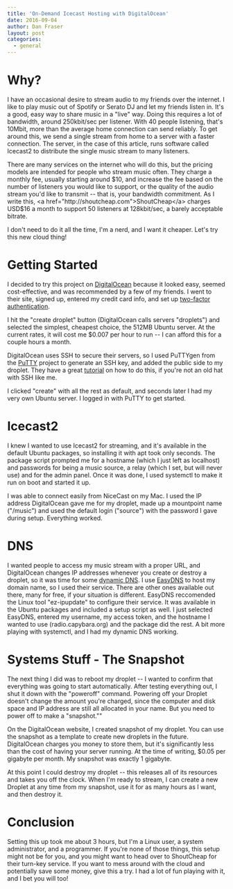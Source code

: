 ```yaml
---
title: 'On-Demand Icecast Hosting with DigitalOcean'
date: 2016-09-04
author: Dan Fraser
layout: post
categories:
  - general
---
```

# Why?

I have an occasional desire to stream audio to my friends over the internet. I like to play music out of Spotify or Serato DJ and let my friends listen in.  It's a good, easy way to share music in a "live" way.  Doing this requires a lot of bandwidth, around 250kbit/sec per listener. With 40 people listening, that's 10Mbit, more than the average home connection can send reliably. To get around this, we send a single stream from home to a server with a faster connection.  The server, in the case of this article, runs software called Icecast2 to distribute the single music stream to many listeners.

There are many services on the internet who will do this, but the pricing models are intended for people who stream music often.  They charge a monthly fee, usually starting around $10, and increase the fee based on the number of listeners you would like to support, or the quality of the audio stream you'd like to transmit -- that is, your bandwidth commitment. As I write this, <a href="http://shoutcheap.com">ShoutCheap</a> charges USD$16 a month to support 50 listeners at 128kbit/sec, a barely acceptable bitrate.

I don't need to do it all the time, I'm a nerd, and I want it cheaper.  Let's try this new cloud thing!

# Getting Started

I decided to try this project on <a href="https://digitalocean.com">DigitalOcean</a> because it looked easy, seemed cost-effective, and was recommended by a few of my friends. I went to their site, signed up, entered my credit card info, and set up <a href="https://en.wikipedia.org/wiki/Multi-factor_authentication">two-factor authentication</a>.

I hit the "create droplet" button (DigitalOcean calls servers "droplets") and selected the simplest, cheapest choice, the 512MB Ubuntu server. At the current rates, it will cost me $0.007 per hour to run -- I can afford this for a couple hours a month.

DigitalOcean uses SSH to secure their servers, so I used PuTTYgen from the <a href="http://www.chiark.greenend.org.uk/~sgtatham/putty/">PuTTY</a> project to generate an SSH key, and added the public side to my droplet. They have a great <a href="https://www.digitalocean.com/community/tutorials/how-to-use-ssh-keys-with-putty-on-digitalocean-droplets-windows-users">tutorial</a> on how to do this, if you're not an old hat with SSH like me.

I clicked "create" with all the rest as default, and seconds later I had my very own Ubuntu server. I logged in with PuTTY to get started.

# Icecast2

I knew I wanted to use Icecast2 for streaming, and it's available in the default Ubuntu packages, so installing it with apt took only seconds. The package script prompted me for a hostname (which I just left as localhost) and passwords for being a music source, a relay (which I set, but will never use) and for the admin panel.  Once it was done, I used systemctl to make it run on boot and started it up.  

I was able to connect easily from NiceCast on my Mac. I used the IP address DigitalOcean gave me for my droplet, made up a mountpoint name ("/music") and used the default login ("source") with the password I gave during setup.  Everything worked.

# DNS

I wanted people to access my music stream with a proper URL, and DigitalOcean changes IP addresses whenever you create or destroy a droplet, so it was time for some <a href="https://en.wikipedia.org/wiki/Dynamic_DNS">dynamic DNS</a>. I use <a href="https://easydns.com">EasyDNS</a> to host my domain name, so I used their service. There are other ones available out there, many for free, if your situation is different. EasyDNS reccomended the Linux tool "ez-ipupdate" to configure their service. It was available in the Ubuntu packages and included a setup script as well.  I just selected EasyDNS, entered my username, my access token, and the hostname I wanted to use (radio.capybara.org) and the package did the rest. A bit more playing with systemctl, and I had my dynamic DNS working.

# Systems Stuff - The Snapshot

The next thing I did was to reboot my droplet -- I wanted to confirm that everything was going to start automatically. After testing everything out, I shut it down with the "poweroff" command.  Powering off your Droplet doesn't change the amount you're charged, since the computer and disk space and IP address are still all allocated in your name. But you need to power off to make a
"snapshot.""

On the DigitalOcean website, I created snapshot of my droplet. You can use the snapshot as a template to create new droplets in the future.  DigitalOcean charges you money to store them, but it's significantly less than the cost of having your server running. At the time of writing, $0.05 per gigabyte per month. My snapshot was exactly 1 gigabyte.

At this point I could destroy my droplet -- this releases all of its resources and takes you off the clock. When I'm ready to stream, I can create a new Droplet at any time from my snapshot, use it for as many hours as I want, and then destroy it.

# Conclusion

Setting this up took me about 3 hours, but I'm a Linux user, a system administrator, and a programmer. If you're none of those things, this setup might not be for you, and you might want to head over to ShoutCheap for their turn-key service. If you want to mess around with the cloud and potentially save some money, give this a try. I had a lot of fun playing with it, and I bet you will too!
